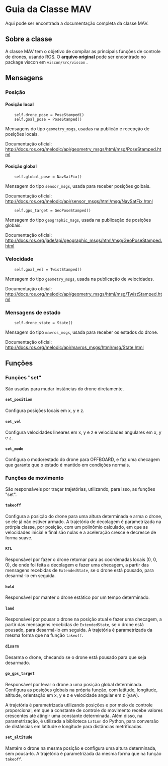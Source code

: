 # Guia da Classe MAV

Aqui pode ser encontrada a documentação completa da classe MAV. 

## Sobre a classe

A classe MAV tem o objetivo de compilar as principais funções de controle de drones, usando ROS. O **arquivo original** pode ser encontrado no package 
viscon em ```viscon/src/viscon``` .

## Mensagens

### Posição 

#### Posição local
        self.drone_pose = PoseStamped()
        self.goal_pose = PoseStamped()
Mensagens do tipo ```geometry_msgs```, usadas na publicão e recepção de posições locais. 

Documentação oficial: http://docs.ros.org/melodic/api/geometry_msgs/html/msg/PoseStamped.html

#### Posição global
        self.global_pose = NavSatFix()
Mensagem do tipo ```sensor_msgs```, usada para receber posições golbais.

Documentação oficial: http://docs.ros.org/melodic/api/sensor_msgs/html/msg/NavSatFix.html

        self.gps_target = GeoPoseStamped()
Mensagem do tipo ```geographic_msgs```, usada na publicação de posições globais. 

Documentação oficial: http://docs.ros.org/jade/api/geographic_msgs/html/msg/GeoPoseStamped.html

### Velocidade 
        self.goal_vel = TwistStamped()
Mensagem do tipo ```geometry_msgs```, usada na publicação de velocidades. 

Documentação oficial: http://docs.ros.org/melodic/api/geometry_msgs/html/msg/TwistStamped.html

### Mensagens de estado 
        self.drone_state = State()
Mensagem do tipo ```mavros_msgs```, usada para receber os estados do drone.

Documentação oficial: http://docs.ros.org/melodic/api/mavros_msgs/html/msg/State.html

## Funções

### Funções "set"
São usadas para mudar instãncias do drone diretamente. 

#### ```set_position```
Configura posições locais em x, y e z.
#### ```set_vel```
Configura velocidades lineares em x, y e z e velocidades angulares em x, y e z.
#### ```set_mode```
Configura o modo/estado do drone para OFFBOARD, e faz uma checagem que garante que o estado é mantido em condições normais. 

### Funções de movimento
São responsáveis por traçar trajetórias, utilizando, para isso, as funções "set". 
#### ```takeoff```
Configura a posição do drone para uma altura determinada e arma o drone, se ele já não estiver armado. A trajetória de decolagem é 
parametrizada na prórpia classe, por posição, com um polinômio calculado, em que as velocidades inicial e final são nulas e a aceleração cresce e decresce de forma suave.  
#### ```RTL```
Responsável por fazer o drone retornar para as coordenadas locais (0, 0, 0), de onde foi feita a decolagem e fazer uma checagem, a partir das 
mensagens recebidas de ```ExtendedState```, se o drone está pousado, para desarmá-lo em seguida. 
#### ```hold```
Responsável por manter o drone estático por um tempo determinado.
#### ```land```
Responsável por pousar o drone na posição atual e fazer uma checagem, a partir das mensagens recebidas de ```ExtendedState```, 
se o drone está pousado, para desarmá-lo em seguida. A trajetória é parametrizada da mesma forma que na função ```takeoff```. 
#### ```disarm```
Desarma o drone, checando se o drone está pousado para que seja desarmado. 
#### ```go_gps_target```
Responsável por levar o drone a uma posição global determinada. Configura as posições globais na própria função, com latitude, longitude, altitude, orientação em x, y e z 
e velocidade angular em z (yaw). 

A trajetória é parametrizada utilizando posições e por meio de controle proporcional, em que a constante de controle do movimento recebe valores crescentes até atingir uma constante determinada. Além disso, na parametrização, é utilizada a biblioteca ```LatLon``` do Python, para conversão de distâncias em latitude e longitude para distâncias metrificadas. 
#### ```set_altitude```
Mantém o drone na mesma posição e configura uma altura determinada, sem pousá-lo. A trajetória é parametrizada da mesma forma que na função ```takeoff```. 
